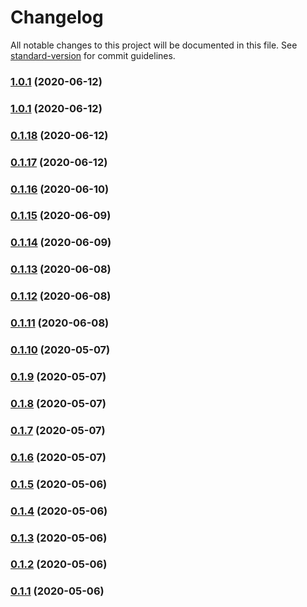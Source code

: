 # Changelog

All notable changes to this project will be documented in this file. See [standard-version](https://github.com/conventional-changelog/standard-version) for commit guidelines.

### [1.0.1](https://github.com/mohtasmedia/pkg-lookup/compare/v0.1.18...v1.0.1) (2020-06-12)

### [1.0.1](https://github.com/mohtasmedia/pkg-lookup/compare/v0.1.18...v1.0.1) (2020-06-12)

### [0.1.18](https://github.com/mohtasmedia/pkg-lookup/compare/v0.1.17...v0.1.18) (2020-06-12)

### [0.1.17](https://github.com/mohtasmedia/pkg-lookup/compare/v0.1.16...v0.1.17) (2020-06-12)

### [0.1.16](https://github.com/mohtasmedia/pkg-lookup/compare/v0.1.15...v0.1.16) (2020-06-10)

### [0.1.15](https://github.com/mohtasmedia/pkg-lookup/compare/v0.1.13...v0.1.15) (2020-06-09)

### [0.1.14](https://github.com/mohtasmedia/pkg-lookup/compare/v0.1.13...v0.1.14) (2020-06-09)

### [0.1.13](https://github.com/mohtasmedia/pkg-lookup/compare/v0.1.11...v0.1.13) (2020-06-08)

### [0.1.12](https://github.com/mohtasmedia/pkg-lookup/compare/v0.1.11...v0.1.12) (2020-06-08)

### [0.1.11](https://github.com/mohtasmedia/pkg-lookup/compare/v0.1.10...v0.1.11) (2020-06-08)

### [0.1.10](https://github.com/mohtasmedia/pkg-lookup/compare/v0.1.9...v0.1.10) (2020-05-07)

### [0.1.9](https://github.com/mohtasmedia/pkg-lookup/compare/v0.1.8...v0.1.9) (2020-05-07)

### [0.1.8](https://github.com/mohtasmedia/pkg-lookup/compare/v0.1.7...v0.1.8) (2020-05-07)

### [0.1.7](https://github.com/mohtasmedia/pkg-lookup/compare/v0.1.6...v0.1.7) (2020-05-07)

### [0.1.6](https://github.com/mohtasmedia/pkg-lookup/compare/v0.1.5...v0.1.6) (2020-05-07)

### [0.1.5](https://github.com/mohtasmedia/pkg-lookup/compare/v0.1.4...v0.1.5) (2020-05-06)

### [0.1.4](https://github.com/mohtasmedia/pkglookup/compare/v0.1.3...v0.1.4) (2020-05-06)

### [0.1.3](https://github.com/mohtasmedia/pkglookup/compare/v0.1.1...v0.1.3) (2020-05-06)

### [0.1.2](https://github.com/mohtasmedia/pkglookup/compare/v0.1.0...v0.1.2) (2020-05-06)

### [0.1.1](https://github.com/mohtasmedia/pkgstats/compare/v0.1.0...v0.1.1) (2020-05-06)
